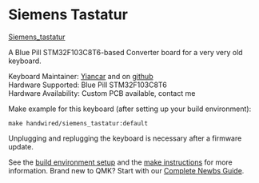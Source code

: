 # Siemens Tastatur

[Siemens_tastatur](https://i.imgur.com/mQY4CQA.jpg)

A Blue Pill STM32F103C8T6-based Converter board for a very very old keyboard.  

Keyboard Maintainer: [Yiancar](http://yiancar-designs.com/) and on [github](https://github.com/yiancar)  
Hardware Supported: Blue Pill STM32F103C8T6  
Hardware Availability: Custom PCB available, contact me  

Make example for this keyboard (after setting up your build environment):

    make handwired/siemens_tastatur:default

Unplugging and replugging the keyboard is necessary after a firmware update.

See the [build environment setup](https://docs.qmk.fm/#/getting_started_build_tools) and the [make instructions](https://docs.qmk.fm/#/getting_started_make_guide) for more information. Brand new to QMK? Start with our [Complete Newbs Guide](https://docs.qmk.fm/#/newbs).
